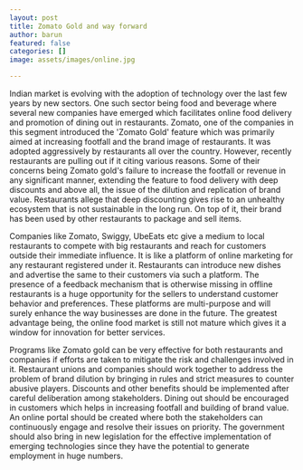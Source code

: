 ```yaml
---
layout: post
title: Zomato Gold and way forward
author: barun
featured: false
categories: []
image: assets/images/online.jpg

---
```

Indian market is evolving with the adoption of technology over the last few years by new sectors. One such sector being food and beverage where several new companies have emerged which facilitates online food delivery and promotion of dining out in restaurants. Zomato, one of the companies in this segment introduced the 'Zomato Gold' feature which was primarily aimed at increasing footfall and the brand image of restaurants. It was adopted aggressively by restaurants all over the country. However, recently restaurants are pulling out if it citing various reasons. Some of their concerns being Zomato gold's failure to increase the footfall or revenue in any significant manner, extending the feature to food delivery with deep discounts and above all, the issue of the dilution and replication of brand value. Restaurants allege that deep discounting gives rise to an unhealthy ecosystem that is not sustainable in the long run. On top of it, their brand has been used by other restaurants to package and sell items.

Companies like Zomato, Swiggy, UbeEats etc give a medium to local restaurants to compete with big restaurants and reach for customers outside their immediate
influence. It is like a platform of online marketing for any restaurant registered under it. Restaurants can introduce new dishes and advertise the same to their customers via such a platform. The presence of a feedback mechanism that is otherwise missing in offline restaurants is a huge opportunity for the sellers to understand customer behavior and preferences. These platforms are multi-purpose and will surely enhance the way businesses are done in the future. The greatest advantage being, the online food market is still not mature which gives it a window for innovation for better services.

Programs like Zomato gold can be very effective for both restaurants and companies if efforts are taken to mitigate the risk and challenges involved in it. Restaurant unions and companies should work together to address the problem of brand dilution by bringing in rules and strict measures to counter abusive players. Discounts and other benefits should be implemented after careful deliberation among stakeholders. Dining out should be encouraged in customers which helps in increasing footfall and building of brand value. An online portal should be created where both the stakeholders can continuously engage and resolve their issues on priority. The government should also bring in new legislation for the effective implementation of emerging technologies since they have the potential to generate employment in huge numbers.
